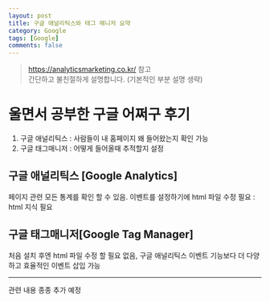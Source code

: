 ```yaml
---
layout: post
title: 구글 애널리틱스와 태그 매니저 요약
category: Google
tags: [Google]
comments: false
---
```

> <https://analyticsmarketing.co.kr/> 참고  
> 간단하고 불친절하게 설명합니다. (기본적인 부분 설명 생략)

# 울면서 공부한 구글 어쩌구 후기

1. 구글 애널리틱스 : 사람들이 내 홈페이지 왜 들어왔는지 확인 가능
2. 구글 태그매니저 : 어떻게 들어올때 추적할지 설정

## 구글 애널리틱스 [Google Analytics]

페이지 관련 모든 통계를 확인 할 수 있음. 
이벤트를 설정하기에 html 파일 수정 필요 : html 지식 필요  

## 구글 태그매니저[Google Tag Manager]

처음 설치 후엔 html 파일 수정 할 필요 없음, 구글 애널리틱스 이벤트 기능보다 더 다양하고 효율적인 이벤트 삽입 가능

---

관련 내용 종종 추가 예정
